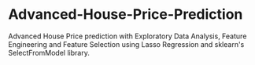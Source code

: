 # Advanced-House-Price-Prediction
Advanced House Price prediction with Exploratory Data Analysis, Feature Engineering and Feature Selection using Lasso Regression and sklearn's SelectFromModel library.
